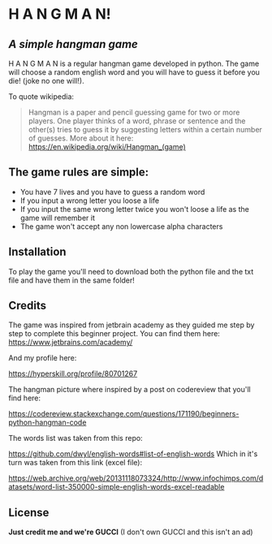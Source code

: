 # H A N G M A N!
## _A simple hangman game_

H A N G M A N is a regular hangman game  developed in python.
The game will choose a random english word and you will have to guess it before you die! (joke no one will!).

To quote wikipedia:
> Hangman is a paper and pencil guessing game 
> for two or more players.
> One player thinks of a word, phrase or sentence
> and the other(s) tries to guess it by suggesting 
> letters within a certain number of guesses.
More about it here: https://en.wikipedia.org/wiki/Hangman_(game)

## The game rules are simple:
- You have 7 lives and you have to guess a random word
- If you input a wrong letter you loose a life
- If you input the same wrong letter twice you won't loose a life as the game will remember it
- The game won't accept any non lowercase alpha characters

## Installation
To play the game you'll need to download both the python file and the txt file and have them in the same folder!

## Credits

The game was inspired from jetbrain academy as they guided me step by step to complete this beginner project.
You can find them here:
https://www.jetbrains.com/academy/

And my profile here:

https://hyperskill.org/profile/80701267

The hangman picture where inspired by a post on codereview that you'll find here:

https://codereview.stackexchange.com/questions/171190/beginners-python-hangman-code

The words list was taken from this repo:

https://github.com/dwyl/english-words#list-of-english-words
Which in it's turn was taken from this link (excel file):

https://web.archive.org/web/20131118073324/http://www.infochimps.com/datasets/word-list-350000-simple-english-words-excel-readable

## License
**Just credit me and we're GUCCI** (I don't own GUCCI and this isn't an ad)
